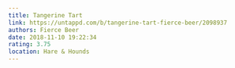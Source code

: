 ```yaml
---
title: Tangerine Tart
link: https://untappd.com/b/tangerine-tart-fierce-beer/2098937
authors: Fierce Beer
date: 2018-11-10 19:22:34
rating: 3.75
location: Hare & Hounds
---
```

